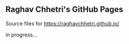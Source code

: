 ## Raghav Chhetri's GitHub Pages

Source files for https://raghavchhetri.github.io/

in progress...
